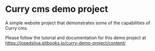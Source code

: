 # Curry cms demo project

A simple website project that demonstrates some of the capabilities of Curry cms.

Please follow the tutorial and documentation for this demo project at https://josedsilva.gitbooks.io/curry-demo-project/content/
